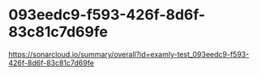 # 093eedc9-f593-426f-8d6f-83c81c7d69fe
https://sonarcloud.io/summary/overall?id=examly-test_093eedc9-f593-426f-8d6f-83c81c7d69fe
